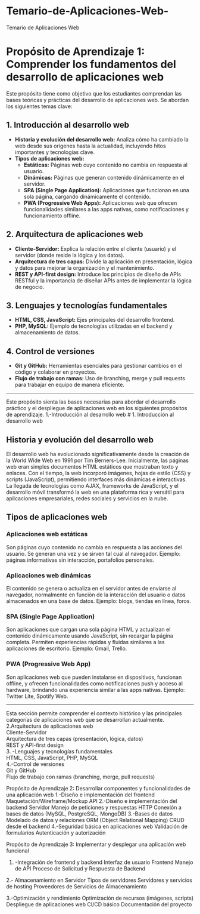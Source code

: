# Temario-de-Aplicaciones-Web-
Temario de Aplicaciones Web 

# Propósito de Aprendizaje 1: Comprender los fundamentos del desarrollo de aplicaciones web

Este propósito tiene como objetivo que los estudiantes comprendan las bases teóricas y prácticas del desarrollo de aplicaciones web. Se abordan los siguientes temas clave:

## 1. Introducción al desarrollo web
- **Historia y evolución del desarrollo web:** Analiza cómo ha cambiado la web desde sus orígenes hasta la actualidad, incluyendo hitos importantes y tecnologías clave.
- **Tipos de aplicaciones web:**
  - **Estáticas:** Páginas web cuyo contenido no cambia en respuesta al usuario.
  - **Dinámicas:** Páginas que generan contenido dinámicamente en el servidor.
  - **SPA (Single Page Application):** Aplicaciones que funcionan en una sola página, cargando dinámicamente el contenido.
  - **PWA (Progressive Web Apps):** Aplicaciones web que ofrecen funcionalidades similares a las apps nativas, como notificaciones y funcionamiento offline.

## 2. Arquitectura de aplicaciones web
- **Cliente-Servidor:** Explica la relación entre el cliente (usuario) y el servidor (donde reside la lógica y los datos).
- **Arquitectura de tres capas:** Divide la aplicación en presentación, lógica y datos para mejorar la organización y el mantenimiento.
- **REST y API-first design:** Introduce los principios de diseño de APIs RESTful y la importancia de diseñar APIs antes de implementar la lógica de negocio.

## 3. Lenguajes y tecnologías fundamentales
- **HTML, CSS, JavaScript:** Ejes principales del desarrollo frontend.
- **PHP, MySQL:** Ejemplo de tecnologías utilizadas en el backend y almacenamiento de datos.

## 4. Control de versiones
- **Git y GitHub:** Herramientas esenciales para gestionar cambios en el código y colaborar en proyectos.
- **Flujo de trabajo con ramas:** Uso de branching, merge y pull requests para trabajar en equipo de manera eficiente.

---

Este propósito sienta las bases necesarias para abordar el desarrollo práctico y el despliegue de aplicaciones web en los siguientes propósitos de aprendizaje.
1.-Introducción al desarrollo web # 1. Introducción al desarrollo web

## Historia y evolución del desarrollo web

El desarrollo web ha evolucionado significativamente desde la creación de la World Wide Web en 1991 por Tim Berners-Lee. Inicialmente, las páginas web eran simples documentos HTML estáticos que mostraban texto y enlaces. Con el tiempo, la web incorporó imágenes, hojas de estilo (CSS) y scripts (JavaScript), permitiendo interfaces más dinámicas e interactivas. La llegada de tecnologías como AJAX, frameworks de JavaScript, y el desarrollo móvil transformó la web en una plataforma rica y versátil para aplicaciones empresariales, redes sociales y servicios en la nube.

## Tipos de aplicaciones web

### Aplicaciones web estáticas
Son páginas cuyo contenido no cambia en respuesta a las acciones del usuario. Se generan una vez y se sirven tal cual al navegador. Ejemplo: páginas informativas sin interacción, portafolios personales.

### Aplicaciones web dinámicas
El contenido se genera o actualiza en el servidor antes de enviarse al navegador, normalmente en función de la interacción del usuario o datos almacenados en una base de datos. Ejemplo: blogs, tiendas en línea, foros.

### SPA (Single Page Application)
Son aplicaciones que cargan una sola página HTML y actualizan el contenido dinámicamente usando JavaScript, sin recargar la página completa. Permiten experiencias rápidas y fluidas similares a las aplicaciones de escritorio. Ejemplo: Gmail, Trello.

### PWA (Progressive Web App)
Son aplicaciones web que pueden instalarse en dispositivos, funcionan offline, y ofrecen funcionalidades como notificaciones push y acceso al hardware, brindando una experiencia similar a las apps nativas. Ejemplo: Twitter Lite, Spotify Web.

---

Esta sección permite comprender el contexto histórico y las principales categorías de aplicaciones web que se desarrollan actualmente.   
2.Arquitectura de aplicaciones web  
Cliente-Servidor   
Arquitectura de tres capas (presentación, lógica, datos)  
REST y API-first design  
3. -Lenguajes y tecnologías fundamentales  
HTML, CSS, JavaScript, PHP, MySQL  
4.-Control de versiones  
Git y GitHub  
Flujo de trabajo con ramas (branching, merge, pull requests)

Propósito de Aprendizaje 2: Desarrollar componentes y funcionalidades de una aplicación web
1.-Diseño e implementación del frontend
Maquetación/Wireframe/Mockup
API
2.-Diseño e implementación del backend
Servidor
Manejo de peticiones y respuestas HTTP
Conexión a bases de datos (MySQL, PostgreSQL, MongoDB)
3.-Bases de datos
 Modelado de datos y relaciones
ORM (Object Relational Mapping)
CRUD desde el backend
4.-Seguridad básica en aplicaciones web
Validación de formularios
Autenticación y autorización 

Propósito de Aprendizaje 3: Implementar y desplegar una aplicación web funcional
1. -Integración de frontend y backend
Interfaz de usuario Frontend
Manejo de API
Proceso de Solicitud y Respuesta de Backend

2.- Almacenamiento en Servidor
Tipos de servidores 
Servidores y servicios de hosting 
Proveedores de Servicios de Almacenamiento

3.-Optimización y rendimiento
Optimización de recursos (imágenes, scripts)
Despliegue de aplicaciones web
CI/CD básico
Documentación del proyecto
